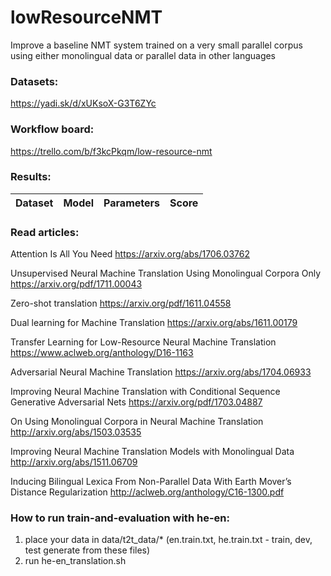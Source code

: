 # lowResourceNMT
Improve a baseline NMT system trained on a very small parallel corpus using either monolingual data or parallel data in other languages

### Datasets:
https://yadi.sk/d/xUKsoX-G3T6ZYc

### Workflow board:
https://trello.com/b/f3kcPkqm/low-resource-nmt


### Results:
Dataset | Model | Parameters | Score
------- | ----- | ---------- | -----

### Read articles:
Attention Is All You Need https://arxiv.org/abs/1706.03762

Unsupervised Neural Machine Translation Using Monolingual Corpora Only https://arxiv.org/pdf/1711.00043

Zero-shot translation https://arxiv.org/pdf/1611.04558

Dual learning for Machine Translation https://arxiv.org/abs/1611.00179 

Transfer Learning for Low-Resource Neural Machine Translation https://www.aclweb.org/anthology/D16-1163

Adversarial Neural Machine Translation https://arxiv.org/abs/1704.06933

Improving Neural Machine Translation with Conditional Sequence Generative Adversarial Nets https://arxiv.org/pdf/1703.04887

On Using Monolingual Corpora in Neural Machine Translation http://arxiv.org/abs/1503.03535

Improving Neural Machine Translation Models with Monolingual Data http://arxiv.org/abs/1511.06709

Inducing Bilingual Lexica From Non-Parallel Data With Earth Mover’s Distance Regularization http://aclweb.org/anthology/C16-1300.pdf

### How to run train-and-evaluation with he-en:
1) place your data in data/t2t_data/* (en.train.txt, he.train.txt - train, dev, test generate from these files)
2) run he-en_translation.sh
